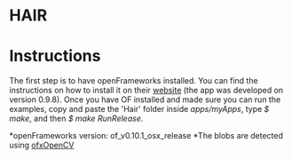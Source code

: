 # HAIR


# Instructions

The first step is to have openFrameworks installed. You can find the instructions on how to install it on their [website](https://openframeworks.cc/download/) (the app was developed on version 0.9.8). Once you have OF installed and made sure you can run the examples, copy and paste the 'Hair' folder inside _apps/myApps_, type _\$ make_, and then _\$ make RunRelease_.



*openFrameworks version: of_v0.10.1_osx_release
*The blobs are detected using [ofxOpenCV](https://openframeworks.cc/documentation/ofxOpenCv/)
